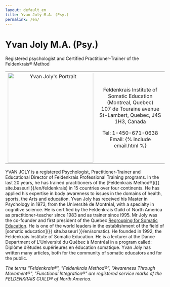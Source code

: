 ```yaml
---
layout: default_en
title: Yvan Joly M.A. (Psy.)
permalink: /en/
---
```


# Yvan Joly M.A. (Psy.)

Registered psychologist and Certified Practitioner-Trainer of the Feldenkrais® Method

<table border="0" cellspacing="0" cellpadding="0" style="width: 100%;">
  <tr>
    <td style="text-align: center;"><img alt="Yvan Joly's Portrait" src="{{ site.baseurl }}/images/portrait.jpg" width="270" height="283" /></td>
    <td style="text-align: center; vertical-align: middle;">
		<p>Feldenkrais Institute of Somatic Education (Montreal, Quebec)<br />
		107 de Touraine avenue<br />
		St-Lambert, Quebec, J4S 1H3, Canada</p>
		<p>Tel: 1-450-671-0638<br />
		Email: {% include email.html %}</p>
	</td>
  </tr>
</table>

YVAN JOLY is a registered Psychologist, Practitioner-Trainer and Educational Director of Feldenkrais Professional Training programs. 
In the last 20 years, he has trained practitioners of the [Feldenkrais Method®]({{ site.baseurl }}/en/feldenkrais) in 15 countries over four continents. 
He has applied his expertise in body awareness to issues in the domains of health, sports, the Arts and education. 
Yvan Joly has received his Master in Psychology in 1973, from the Université de Montréal, with a specialty in cognitive science. 
He is certified by the Feldenkrais Guild of North America as practitioner-teacher since 1983 and as trainer since l995. 
Mr Joly was the co-founder and first president of the Quebec [Regrouping for Somatic Education](http://www.education-somatique.ca/). 
He is one of the world leaders in the establishment of the field of [somatic education]({{ site.baseurl }}/en/somatic). 
He founded in 1992, the Feldenkrais Institute of Somatic Education. 
He is a lecturer at the Dance Department of L’Université du Québec à Montréal in a program called: Diplôme d’études supérieures en éducation somatique. 
Yvan Joly has written many articles, both for the community of somatic educators and for the public.

*The terms "Feldenkrais®", "Feldenkrais Method®", "Awareness Through Movement®", "Functional Integration®" are registered service marks of the FELDENKRAIS GUILD® of North America.*

